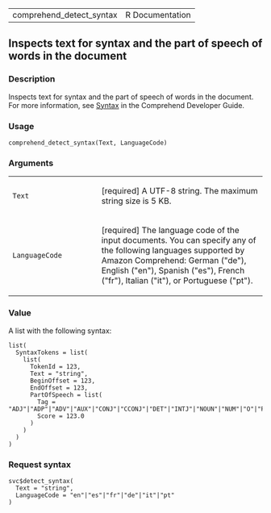 <table style="width: 100%;">
<tbody>
<tr class="odd">
<td>comprehend_detect_syntax</td>
<td style="text-align: right;">R Documentation</td>
</tr>
</tbody>
</table>

## Inspects text for syntax and the part of speech of words in the document

### Description

Inspects text for syntax and the part of speech of words in the
document. For more information, see
[Syntax](https://docs.aws.amazon.com/comprehend/latest/dg/how-syntax.html)
in the Comprehend Developer Guide.

### Usage

    comprehend_detect_syntax(Text, LanguageCode)

### Arguments

<table>
<colgroup>
<col style="width: 35%" />
<col style="width: 65%" />
</colgroup>
<tbody>
<tr class="odd">
<td><code id="comprehend_detect_syntax_:_Text">Text</code></td>
<td><p>[required] A UTF-8 string. The maximum string size is 5
KB.</p></td>
</tr>
<tr class="even">
<td><code
id="comprehend_detect_syntax_:_LanguageCode">LanguageCode</code></td>
<td><p>[required] The language code of the input documents. You can
specify any of the following languages supported by Amazon Comprehend:
German ("de"), English ("en"), Spanish ("es"), French ("fr"), Italian
("it"), or Portuguese ("pt").</p></td>
</tr>
</tbody>
</table>

### Value

A list with the following syntax:

    list(
      SyntaxTokens = list(
        list(
          TokenId = 123,
          Text = "string",
          BeginOffset = 123,
          EndOffset = 123,
          PartOfSpeech = list(
            Tag = "ADJ"|"ADP"|"ADV"|"AUX"|"CONJ"|"CCONJ"|"DET"|"INTJ"|"NOUN"|"NUM"|"O"|"PART"|"PRON"|"PROPN"|"PUNCT"|"SCONJ"|"SYM"|"VERB",
            Score = 123.0
          )
        )
      )
    )

### Request syntax

    svc$detect_syntax(
      Text = "string",
      LanguageCode = "en"|"es"|"fr"|"de"|"it"|"pt"
    )
